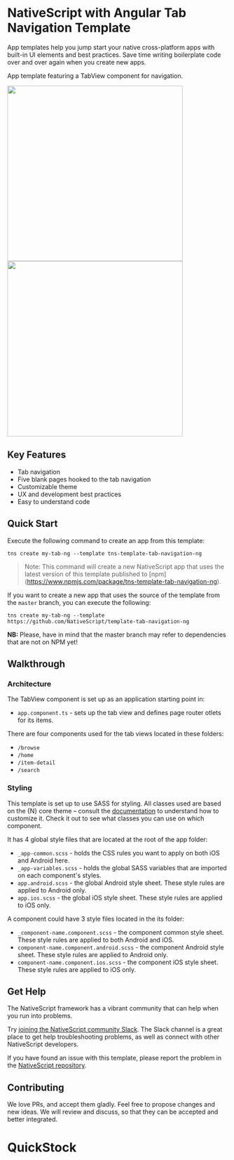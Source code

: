 # NativeScript with Angular Tab Navigation Template
App templates help you jump start your native cross-platform apps with built-in UI elements and best practices. Save time writing boilerplate code over and over again when you create new apps.

App template featuring a TabView component for navigation.

<img src="/tools/assets/phone-tab-ios.png" height="400" /> <img src="/tools/assets/phone-tab-android.png" height="400" />

## Key Features
- Tab navigation
- Five blank pages hooked to the tab navigation
- Customizable theme
- UX and development best practices
- Easy to understand code

## Quick Start
Execute the following command to create an app from this template:

```
tns create my-tab-ng --template tns-template-tab-navigation-ng
```

> Note: This command will create a new NativeScript app that uses the latest version of this template published to [npm] (https://www.npmjs.com/package/tns-template-tab-navigation-ng).

If you want to create a new app that uses the source of the template from the `master` branch, you can execute the following:

```
tns create my-tab-ng --template https://github.com/NativeScript/template-tab-navigation-ng
```

**NB:** Please, have in mind that the master branch may refer to dependencies that are not on NPM yet!

## Walkthrough

### Architecture
The TabView component is set up as an application starting point in:
- `app.component.ts` - sets up the tab view and defines page router otlets for its items.

There are four components used for the tab views located in these folders:

- `/browse`
- `/home`
- `/item-detail`
- `/search`

### Styling
This template is set up to use SASS for styling. All classes used are based on the {N} core theme – consult the [documentation](https://docs.nativescript.org/angular/ui/theme.html#theme) to understand how to customize it. Check it out to see what classes you can use on which component.

It has 4 global style files that are located at the root of the app folder:
- `_app-common.scss` - holds the CSS rules you want to apply on both iOS and Android here.
- `_app-variables.scss` - holds the global SASS variables that are imported on each component's styles.
- `app.android.scss` - the global Android style sheet. These style rules are applied to Android only.
- `app.ios.scss` - the global iOS style sheet. These style rules are applied to iOS only.

A component could have 3 style files located in the its folder:
- `_component-name.component.scss` - the component common style sheet. These style rules are applied to both Android and iOS.
- `component-name.component.android.scss` - the component Android style sheet. These style rules are applied to Android only.
- `component-name.component.ios.scss` - the component iOS style sheet. These style rules are applied to iOS only.

## Get Help
The NativeScript framework has a vibrant community that can help when you run into problems.

Try [joining the NativeScript community Slack](http://developer.telerik.com/wp-login.php?action=slack-invitation). The Slack channel is a great place to get help troubleshooting problems, as well as connect with other NativeScript developers.

If you have found an issue with this template, please report the problem in the [NativeScript repository](https://github.com/NativeScript/NativeScript/issues).

## Contributing

We love PRs, and accept them gladly. Feel free to propose changes and new ideas. We will review and discuss, so that they can be accepted and better integrated.
# QuickStock
